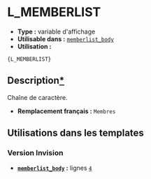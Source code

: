 # L_MEMBERLIST
* __Type :__ variable d'affichage
* __Utilisable dans :__ [`memberlist_body`](../tpl/memberlist_body.md#readme)
* __Utilisation :__

```smarty
{L_MEMBERLIST}
```

## Description[*](https://fa-tvars.appspot.com/var/L_MEMBERLIST)
Chaîne de caractère.

* __Remplacement français :__ `Membres`


## Utilisations dans les templates

### Version Invision
* __[`memberlist_body`](../tpl/memberlist_body.md#readme) :__ lignes [`4`](../src/invision/memberlist_body.tpl#L4)
